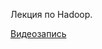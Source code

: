 Лекция по Hadoop.

[Видеозапись](https://mailru.zoom.us/rec/share/EIagJYDYAWVmiiBK0lW0JRsIjot_faQ6gkSirEPPaut108jq6HHw3vaXOBKALvu6.Dtgvs5UePU5XonLy)